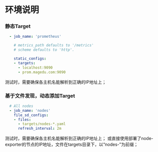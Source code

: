 # 环境说明

### 静态Target

```yaml
  - job_name: 'prometheus'

    # metrics_path defaults to '/metrics'
    # scheme defaults to 'http'.

    static_configs:
    - targets:
      - localhost:9090
      - prom.magedu.com:9090
```

测试时，需要确保各主机名能解析到正确的IP地址上；

### 基于文件发现，动态添加Target

```yaml
  # All nodes
  - job_name: 'nodes'
    file_sd_configs:
    - files:                                               
      - targets/nodes-*.yaml  
      refresh_interval: 2m 
```

测试时，需要确保各主机名能解析到正确的IP地址上；
或直接使用部署了node-exporter的节点的IP地址，文件在targets目录下，以“nodes-”为前缀；

